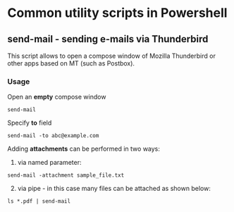 Common utility scripts in Powershell
====================================

send-mail - sending e-mails via Thunderbird
--------------------------------------------

This script allows to open a compose window of Mozilla Thunderbird or other apps based on MT (such as Postbox).

### Usage

Open an **empty** compose window
```
send-mail
```

Specify **to** field

```
send-mail -to abc@example.com
```

Adding **attachments** can be performed in two ways:

1) via named parameter:

```
send-mail -attachment sample_file.txt
```

2) via pipe - in this case many files can be attached as shown below:

```
ls *.pdf | send-mail
```

